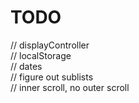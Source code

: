 # TODO

// displayController    
// localStorage     
// dates    
// figure out sublists      
// inner scroll, no outer scroll